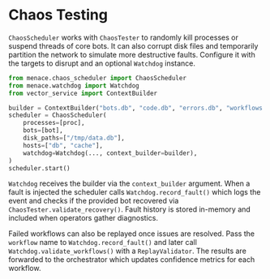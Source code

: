 # Chaos Testing

`ChaosScheduler` works with `ChaosTester` to randomly kill processes or suspend threads of core bots. It can also corrupt disk files and temporarily partition the network to simulate more destructive faults. Configure it with the targets to disrupt and an optional `Watchdog` instance.

```python
from menace.chaos_scheduler import ChaosScheduler
from menace.watchdog import Watchdog
from vector_service import ContextBuilder

builder = ContextBuilder("bots.db", "code.db", "errors.db", "workflows.db")
scheduler = ChaosScheduler(
    processes=[proc],
    bots=[bot],
    disk_paths=["/tmp/data.db"],
    hosts=["db", "cache"],
    watchdog=Watchdog(..., context_builder=builder),
)
scheduler.start()
```
`Watchdog` receives the builder via the `context_builder` argument.
When a fault is injected the scheduler calls `Watchdog.record_fault()` which logs the event and checks if the provided bot recovered via `ChaosTester.validate_recovery()`. Fault history is stored in-memory and included when operators gather diagnostics.

Failed workflows can also be replayed once issues are resolved. Pass the `workflow` name to
`Watchdog.record_fault()` and later call `Watchdog.validate_workflows()` with a
`ReplayValidator`. The results are forwarded to the orchestrator which updates
confidence metrics for each workflow.
